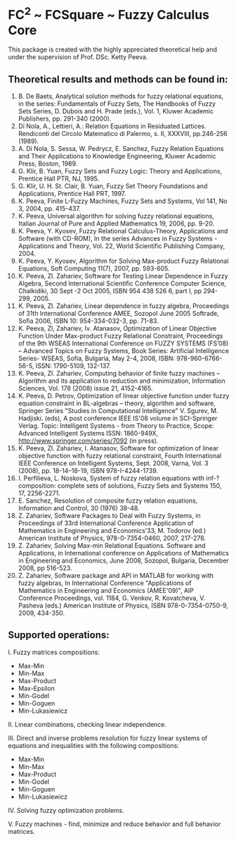 # FC<sup>2</sup> ~ FCSquare ~ Fuzzy Calculus Core 

This package is created with the highly appreciated theoretical help and under the supervision of Prof. DSc. Ketty Peeva.

## Theoretical results and methods can be found in:

1. B. De Baets, Analytical solution methods for fuzzy relational equations, in the series: Fundamentals of Fuzzy Sets, The Handbooks of Fuzzy Sets Series, D. Dubois and H. Prade (eds.), Vol. 1, Kluwer Academic Publishers, pp. 291-340 (2000).
2. Di Nola, A., Lettieri, A.: Relation Equations in Residuated Lattices. Rendiconti del Circolo Matematico di Palermo, s. II, XXXVIII, pp.246-256 (1989).
3. A. Di Nola, S. Sessa, W. Pedrycz, E. Sanchez, Fuzzy Relation Equations and Their Applications to Knowledge Engineering, Kluwer Academic Press, Boston, 1989.
4. G. Klir, B. Yuan, Fuzzy Sets and Fuzzy Logic: Theory and Applications, Prentice Hall PTR, NJ, 1995.
5. G. Klir, U. H. St. Clair, B. Yuan, Fuzzy Set Theory Foundations and Applications, Prentice Hall PRT, 1997.
6. K. Peeva, Finite L-Fuzzy Machines, Fuzzy Sets and Systems, Vol 141, No 3, 2004, pp. 415-437. 
7. K. Peeva, Universal algorithm for solving fuzzy relational equations, Italian Journal of Pure and Applied Mathematics 19, 2006, pp. 9-20.
8. K. Peeva, Y. Kyosev, Fuzzy Relational Calculus-Theory, Applications and Software (with CD-ROM), In the series Advances in Fuzzy Systems - Applications and Theory, Vol. 22, World Scientific Publishing Company, 2004.
9. K. Peeva, Y. Kyosev, Algorithm for Solving Max-product Fuzzy Relational Equations, Soft Computing 11(7), 2007, pp. 593-605.
10. K. Peeva, Zl. Zahariev, Software for Testing Linear Dependence in Fuzzy Algebra, Second International Scientific Conference Computer Science, Chalkidiki, 30 Sept -2 Oct 2005, ISBN 954 438 526 6, part I, pp 294-299, 2005.
11. K. Peeva, Zl. Zahariev, Linear dependence in fuzzy algebra, Proceedings of 31th International Conference AMЕE, Sozopol June 2005 Softrade, Sofia 2006, ISBN 10: 954-334-032-3, pp. 71-83.
12. K. Peeva, Zl, Zahariev, Iv. Atanasov, Optimization of Linear Objective Function Under Max-product Fuzzy Relational Constraint, Proceedings of the 9th WSEAS International Conference on FUZZY SYSTEMS (FS’08) – Advanced Topics on Fuzzy Systems, Book Series: Artificial Intelligence Series- WSEAS, Sofia, Bulgaria, May 2-4, 2008, ISBN: 978-960-6766-56-5, ISSN: 1790-5109, 132-137.
13. K. Peeva, Zl. Zahariev, Computing behavior of finite fuzzy machines – Algorithm and its application to reduction and minimization, Information Sciences, Vol. 178 (2008) issue 21, 4152-4165.
14. K. Peeva, D. Petrov, Optimization of linear objective function under fuzzy equation constraint in BL-algebras – theory, algorithm and software, Springer Series "Studies in Computational Intelligence" V. Sgurev, M. Hadjiski. (eds),  A post conference IEEE IS'08 volume in SCI-Springer Verlag. Topic: Intelligent Systems - from Theory to Practice, Scope: Advanced Intelligent Systems ISSN: 1860-949X, http://www.springer.com/series/7092 (in press).
15. K. Peeva, Zl. Zahariev, I. Atanasov, Software for optimization of linear objective function with fuzzy relational constraint, Fourth International IEEE Conference on Intelligent Systems, Sept. 2008, Varna, Vol. 3 (2008), pp. 18-14–18-19, ISBN 978-I-4244-1739.
16. I. Perfilieva, L. Noskova, System of fuzzy relation equations with inf-? composition: complete sets of solutions, Fuzzy Sets and Systems 150, 17, 2256-2271.
17. E. Sanchez, Resolution of composite fuzzy relation equations, Information and Control, 30 (1976) 38-48.
18. Z. Zahariev, Software Packages to Deal with Fuzzy Systems, in Proceedings of 33rd International Conference Application of Mathematics in Engineering and Economics’33, M. Todorov (ed.) American Institute of Physics, 978-0-7354-0460, 2007, 217-278.
19. Z. Zahariev, Solving Max-min Relational Equations. Software and Applications, in International conference on Applications of Mathematics in Engineering and Economics, June 2008, Sozopol, Bulgaria, December 2008, pp 516-523.
20. Z. Zahariev, Software package and API in MATLAB for working with fuzzy algebras, In International Conference "Applications of Mathematics in Engineering and Economics (AMEE'09)", AIP Conference Proceedings, vol. 1184, G. Venkov, R. Kovatcheva, V. Pasheva (eds.) American Institute of Physics, ISBN 978-0-7354-0750-9, 2009, 434-350.

## Supported operations:

I. Fuzzy matrices compositions:   

* Max-Min
* Min-Max
* Max-Product
* Max-Epsilon
* Min-Godel
* Min-Goguen
* Min-Lukasiewicz

II. Linear combinations, checking linear independence.

III. Direct and inverse problems resolution for fuzzy linear systems of equations and inequalities with the following compositions:

* Max-Min
* Min-Max
* Max-Product
* Min-Godel
* Min-Goguen
* Min-Lukasiewicz

IV. Solving fuzzy optimization problems.

V. Fuzzy machines - find, minimize and reduce behavior and full behavior matrices.